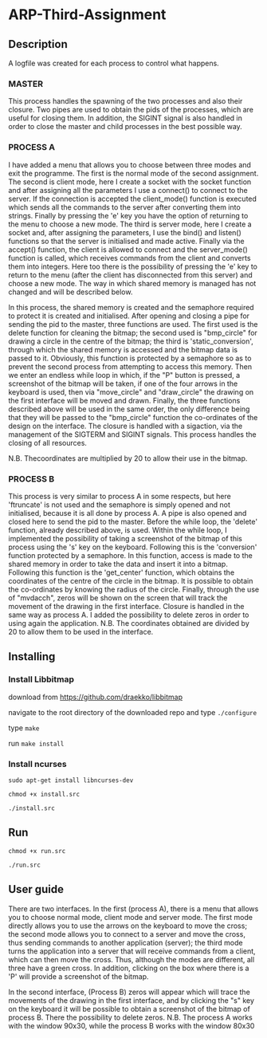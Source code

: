 # ARP-Third-Assignment

## Description

A logfile was created for each process to control what happens.

### MASTER
This process handles the spawning of the two processes and also their closure. Two pipes are used to obtain the pids of the processes, which are useful for closing them. In addition, the SIGINT signal is also handled in order to close the master and child processes in the best possible way.


### PROCESS A
I have added a menu that allows you to choose between three modes and exit the programme. The first is the normal mode of the second assignment. The second is client mode, here I create a socket with the socket function and after assigning all the parameters I use a connect() to connect to the server. If the connection is accepted the client_mode() function is executed which sends all the commands to the server after converting them into strings. Finally by pressing the 'e' key you have the option of returning to the menu to choose a new mode. 
The third is server mode, here I create a socket and, after assigning the parameters, I use the bind() and listen() functions so that the server is initialised and made active. Finally via the accept() function, the client is allowed to connect and the server_mode() function is called, which receives commands from the client and converts them into integers. Here too there is the possibility of pressing the 'e' key to return to the menu (after the client has disconnected from this server) and choose a new mode. The way in which shared memory is managed has not changed and will be described below.

In this process, the shared memory is created and the semaphore required to protect it is created and initialised. After opening and closing a pipe for sending the pid to the master, three functions are used. 
The first used is the delete function for cleaning the bitmap; 
the second used is "bmp_circle" for drawing a circle in the centre of the bitmap;
the third is 'static_conversion', through which the shared memory is accessed and the bitmap data is passed to it. Obviously, this function is protected by a semaphore so as to prevent the second process from attempting to access this memory.
Then we enter an endless while loop in which, if the "P" button is pressed, a screenshot of the bitmap will be taken, if one of the four arrows in the keyboard is used, then via "move_circle" and "draw_circle" the drawing on the first interface will be moved and drawn. Finally, the three functions described above will be used in the same order, the only difference being that they will be passed to the "bmp_circle" function the co-ordinates of the design on the interface.
The closure is handled with a sigaction, via the management of the SIGTERM and SIGINT signals.
This process handles the closing of all resources.

N.B. Thecoordinates are multiplied by 20 to allow their use in the bitmap.

### PROCESS B
This process is very similar to process A in some respects, but here 'ftruncate' is not used and the semaphore is simply opened and not initialised, because it is all done by process A.
A pipe is also opened and closed here to send the pid to the master.
Before the while loop, the 'delete' function, already described above, is used. 
Within the while loop, I implemented the possibility of taking a screenshot of the bitmap of this process using the 's' key on the keyboard.
Following this is the 'conversion' function protected by a semaphore.
In this function, access is made to the shared memory in order to take the data and insert it into a bitmap.
Following this function is the 'get_center' function, which obtains the coordinates of the centre of the circle in the bitmap. It is possible to obtain the co-ordinates by knowing the radius of the circle. Finally, through the use of "mvdacch", zeros will be shown on the screen that will track the movement of the drawing in the first interface.
Closure is handled in the same way as process A.
I added the possibility to delete zeros in order to using again the application.
N.B. The coordinates obtained are divided by 20 to allow them to be used in the interface.  

## Installing
### Install Libbitmap

download from https://github.com/draekko/libbitmap

navigate to the root directory of the downloaded repo and type `./configure`

type `make`

run `make install`

### Install ncurses

`sudo apt-get install libncurses-dev`

`chmod +x install.src`

`./install.src`

## Run

`chmod +x run.src`

`./run.src`

## User guide

There are two interfaces. 
In the first (process A), there is a menu that allows you to choose normal mode, client mode and server mode. The first mode directly allows you to use the arrows on the keyboard to move the cross; the second mode allows you to connect to a server and move the cross, thus sending commands to another application (server); the third mode turns the application into a server that will receive commands from a client, which can then move the cross. Thus, although the modes are different, all three have a green cross. In addition, clicking on the box where there is a 'P' will provide a screenshot of the bitmap.

In the second interface, (Process B) zeros will appear which will trace the movements of the drawing in the first interface, and by clicking the "s" key on the keyboard it will be possible to obtain a screenshot of the bitmap of process B.
There the possibility to delete zeros.
N.B. The process A works with the window 90x30, while the process B works with the window 80x30
